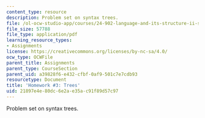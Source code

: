 ```yaml
---
content_type: resource
description: Problem set on syntax trees.
file: /ol-ocw-studio-app/courses/24-902-language-and-its-structure-ii-syntax-fall-2003/21897e4e80dc6e2ae35ac91f89d57c97_ps_3.pdf
file_size: 57788
file_type: application/pdf
learning_resource_types:
- Assignments
license: https://creativecommons.org/licenses/by-nc-sa/4.0/
ocw_type: OCWFile
parent_title: Assignments
parent_type: CourseSection
parent_uid: a39828f6-e432-cfbf-0af9-501c7e7cdb93
resourcetype: Document
title: 'Homework #3: Trees'
uid: 21897e4e-80dc-6e2a-e35a-c91f89d57c97
---
```

Problem set on syntax trees.